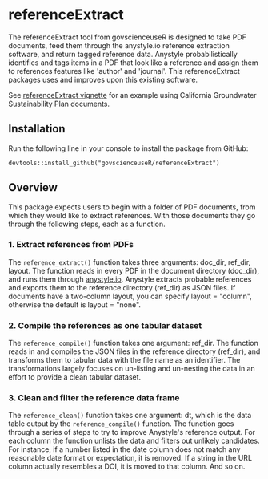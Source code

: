 # referenceExtract

The referenceExtract tool from govscienceuseR is designed to take PDF documents, feed them through the anystyle.io reference extraction software, and return tagged reference data. Anystyle probabilistically identifies and tags items in a PDF that look like a reference and assign them to references features like 'author' and 'journal'. This referenceExtract packages uses and improves upon this existing software.  

See [referenceExtract vignette](http://htmlpreview.github.io/?https://github.com/govscienceuseR/referenceExtract/blob/master/vignettes/sgma.html) for an example using California Groundwater Sustainability Plan documents.

## Installation  

Run the following line in your console to install the package from GitHub:  
```
devtools::install_github("govscienceuseR/referenceExtract")
```

## Overview  

This package expects users to begin with a folder of PDF documents, from which they would like to extract references. With those documents they go through the following steps, each as a function.  

### 1. Extract references from PDFs  

The `reference_extract()` function takes three arguments: doc_dir, ref_dir, layout. The function reads in every PDF in the document directory (doc_dir), and runs them through [anystyle.io](https://anystyle.io/). Anystyle extracts probable references and exports them to the reference directory (ref_dir) as JSON files. If documents have a two-column layout, you can specify layout = "column", otherwise the default is layout = "none".  

### 2. Compile the references as one tabular dataset  

The `reference_compile()` function takes one argument: ref_dir. The function reads in and compiles the JSON files in the reference directory (ref_dir), and transforms them to tabular data with the file name as an identifier. The transformations largely focuses on un-listing and un-nesting the data in an effort to provide a clean tabular dataset.     

### 3. Clean and filter the reference data frame    

The `reference_clean()` function takes one argument: dt, which is the data table output by the `reference_compile()` function. The function goes through a series of steps to try to improve Anystyle's reference output. For each column the function unlists the data and filters out unlikely candidates. For instance, if a number listed in the date column does not match any reasonable date format or expectation, it is removed. If a string in the URL column actually resembles a DOI, it is moved to that column. And so on.  



